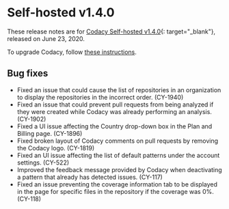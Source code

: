 # Self-hosted v1.4.0

These release notes are for [Codacy Self-hosted v1.4.0](https://github.com/codacy/chart/releases/tag/1.4.0){: target="_blank"}, released on June 23, 2020.

To upgrade Codacy, follow [these instructions](../../chart/maintenance/upgrade.md).

## Bug fixes

-   Fixed an issue that could cause the list of repositories in an organization to display the repositories in the incorrect order. (CY-1940)
-   Fixed an issue that could prevent pull requests from being analyzed if they were created while Codacy was already performing an analysis. (CY-1902)
-   Fixed a UI issue affecting the Country drop-down box in the Plan and Billing page. (CY-1896)
-   Fixed broken layout of Codacy comments on pull requests by removing the Codacy logo. (CY-1819)
-   Fixed an UI issue affecting the list of default patterns under the account settings. (CY-522)
-   Improved the feedback message provided by Codacy when deactivating a pattern that already has detected issues. (CY-117)
-   Fixed an issue preventing the coverage information tab to be displayed in the page for specific files in the repository if the coverage was 0%. (CY-118)

